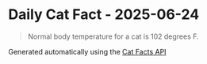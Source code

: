 # Daily Cat Fact - 2025-06-24

> Normal body temperature for a cat is 102 degrees F.

Generated automatically using the [Cat Facts API](https://catfact.ninja)
